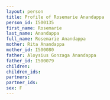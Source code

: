 ```yaml
---
layout: person
title: Profile of Rosemarie Anandappa
person_id: I500135
first_name: Rosemarie
last_name: Anandappa
full_name: Rosemarie Anandappa
mother: Rita Anandappa
mother_id: I500080
father: Aloysius Gonzaga Anandappa
father_id: I500079
children:
children_ids:
partners:
partner_ids:
sex: F
---
```


